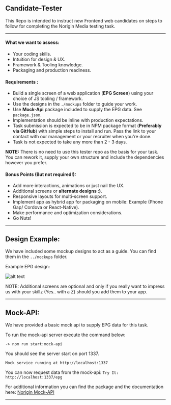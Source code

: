 ## Candidate-Tester
This Repo is intended to instruct new Frontend web candidates on steps to follow for completing the Norigin Media testing task.

---

#### What we want to assess:

* Your coding skills.
* Intuition for design & UX.
* Framework & Tooling knowledge.
* Packaging and production readiness.

#### Requirements :

 * Build a single screen of a web application (**EPG Screen**) using your choice of JS tooling / framework.
 * Use the designs in the `./mockups` folder to guide your work. 
 * Use **Mock-Api** package included to supply the EPG data. See `package.json`.
 * Implementation should be inline with production expectations.
 * Task submission is expected to be in NPM package format (**Preferably via GitHub**) with simple steps to install and run. Pass the link to your contact with our management or your recruiter when you're done.
 * Task is not expected to take any more than 2 - 3 days.

**NOTE:** There is no need to use this tester repo as the basis for your task. You can rework it, supply your own structure and include the dependencies however you prefer.

#### Bonus Points (But not required!):

* Add more interactions, animations or just nail the UX.
* Additional screens or **alternate designs :)**.
* Responsive layouts for multi-screen support.
* Implement app as hybrid app for packaging on mobile: Example (Phone Gap/ Cordova or React-Native).
* Make performance and optimization considerations.
* Go Nuts!


---
## Design Example:

We have included some mockup designs to act as a guide. You can find them in the `../mockups` folder.

Example EPG design:

![alt text](https://raw.githubusercontent.com/NoriginMedia/candidate-tester/master/mockups/EPG_small.png "Logo Title Text 1")



NOTE: Additional screens are optional and only if you really want to impress us with your skillz (Yes.. with a Z) should you add them to your app.

---

## Mock-API:

We have provided a basic mock api to supply EPG data for this task. 

To run the mock-api server execute the command below:

```
-> npm run start:mock-api
```
You should see the server start on port 1337.
```
Mock service running at http://localhost:1337
```
You can now request data from the mock-api: 
`Try It: http://localhost:1337/epg`


For additional information you can find the package and the documentation here: [Norigin Mock-API](https://github.com/NoriginMedia/mock-api/tree/cloudberry)

---
